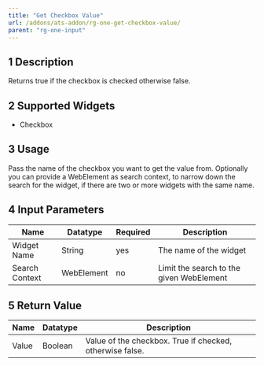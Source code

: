 ```yaml
---
title: "Get Checkbox Value"
url: /addons/ats-addon/rg-one-get-checkbox-value/
parent: "rg-one-input"
---
```


## 1 Description

Returns true if the checkbox is checked otherwise false.

## 2 Supported Widgets

* Checkbox

## 3 Usage

Pass the name of the checkbox you want to get the value from.
Optionally you can provide a WebElement as search context, to narrow down the search for the widget, if there are two or more widgets with the same name.

## 4 Input Parameters

Name | Datatype | Required | Description
--- | --- | --- | ---
Widget Name | String | yes | The name of the widget
Search Context | WebElement | no | Limit the search to the given WebElement

## 5 Return Value

Name | Datatype | Description
--- | --- | ---
Value | Boolean | Value of the checkbox. True if checked, otherwise false.
